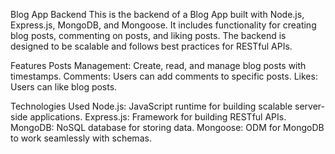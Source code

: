 Blog App Backend
This is the backend of a Blog App built with Node.js, Express.js, MongoDB, and Mongoose. 
It includes functionality for creating blog posts, commenting on posts, and liking posts. 
The backend is designed to be scalable and follows best practices for RESTful APIs.

Features
Posts Management:
Create, read, and manage blog posts with timestamps.
Comments:
Users can add comments to specific posts.
Likes:
Users can like blog posts.



Technologies Used
Node.js: JavaScript runtime for building scalable server-side applications.
Express.js: Framework for building RESTful APIs.
MongoDB: NoSQL database for storing data.
Mongoose: ODM for MongoDB to work seamlessly with schemas.
